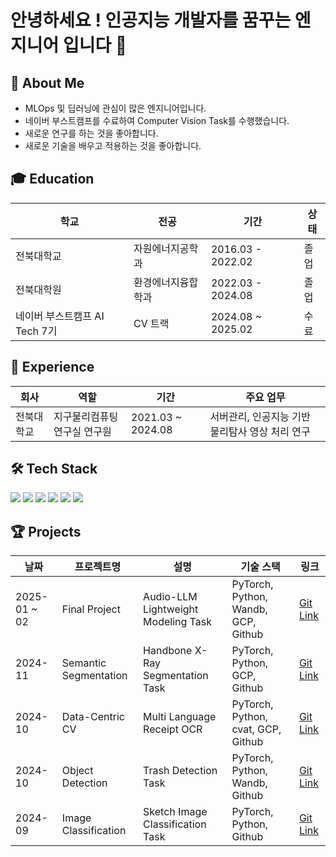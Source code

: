 # 안녕하세요 ! 인공지능 개발자를 꿈꾸는 엔지니어 입니다 👋

## 🚀 About Me
- MLOps 및 딥러닝에 관심이 많은 엔지니어입니다.
- 네이버 부스트캠프를 수료하여 Computer Vision Task를 수행했습니다.
- 새로운 연구를 하는 것을 좋아합니다.
- 새로운 기술을 배우고 적용하는 것을 좋아합니다.

## 🎓 Education
| **학교** | **전공** | **기간** | **상태** |
|----------|----------|-----------|-----------|
| 전북대학교 | 자원에너지공학과 | 2016.03 - 2022.02 | 졸업 |
| 전북대학원 | 환경에너지융합학과 | 2022.03 - 2024.08 | 졸업 |
| 네이버 부스트캠프 AI Tech 7기 | CV 트랙 | 2024.08 ~ 2025.02 | 수료 |

## 💼 Experience
| **회사** | **역할** | **기간** | **주요 업무** |
|--------------|---------|----------|--------------|
| 전북대학교 | 지구물리컴퓨팅연구실 연구원 | 2021.03 ~ 2024.08 | 서버관리, 인공지능 기반 물리탐사 영상 처리 연구 |

## 🛠 Tech Stack
<img src="https://img.shields.io/badge/python-3776AB?style=for-the-badge&logo=python&logoColor=white">
<img src="https://img.shields.io/badge/pytorch-EE4C2C?style=for-the-badge&logo=pytorch&logoColor=white">
<img src="https://img.shields.io/badge/Docker-2496ED?style=for-the-badge&logo=Docker&logoColor=white">
<img src="https://img.shields.io/badge/FastAPI-009688?style=for-the-badge&logo=FastAPI&logoColor=white">
<img src="https://img.shields.io/badge/github-181717?style=for-the-badge&logo=github&logoColor=white">
<img src="https://img.shields.io/badge/git-F05032?style=for-the-badge&logo=git&logoColor=white">

## 🏆 Projects
| 날짜 | 프로젝트명 | 설명 | 기술 스택 | 링크 |
|------|------------|------|------------|------|
| 2025-01 ~ 02 | Final Project  | Audio-LLM Lightweight Modeling Task | PyTorch, Python, Wandb, GCP, Github | [Git Link](https://github.com/boostcampaitech7/level4-cv-finalproject-hackathon-cv-13-lv3) |
| 2024-11 | Semantic Segmentation | Handbone X-Ray Segmentation Task | PyTorch, Python, GCP, Github | [Git Link](https://github.com/boostcampaitech7/level2-cv-semanticsegmentation-cv-13-lv3) |
| 2024-10 | Data-Centric CV | Multi Language Receipt OCR | PyTorch, Python, cvat, GCP, Github | [Git Link](https://github.com/boostcampaitech7/level2-cv-datacentric-cv-14) |
| 2024-10 | Object Detection | Trash Detection Task | PyTorch, Python, Wandb, Github | [Git Link](https://github.com/boostcampaitech7/level2-objectdetection-cv-14) |
| 2024-09 | Image Classification | Sketch Image Classification Task | PyTorch, Python, Github | [Git Link](https://github.com/boostcampaitech7/level1-imageclassification-cv-14) |
